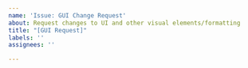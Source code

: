 ```yaml
---
name: 'Issue: GUI Change Request'
about: Request changes to UI and other visual elements/formatting
title: "[GUI Request]"
labels: ''
assignees: ''

---
```



